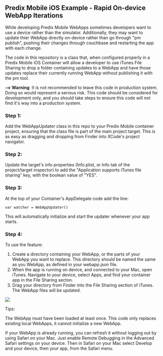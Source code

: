 ## Predix Mobile iOS Example - Rapid On-device WebApp Iterations

While developing Predix Mobile WebApps sometimes developers want to use a device rather than the simulator. Additionally, they may want to update thier WebApp directly on-device rather than go through "pm publish", pushing their changes through couchbase and restarting the app with each change.

The code in this repository is a class that, when configured properly in a Predix Mobile iOS Container will allow a developer to use iTunes File Sharing to drop a folder containing updates to a WebApp and have those updates replace their currently running WebApp without publishing it with the pm tool.

**--> Warning**: It is not recommended to leave this code in production system. Doing so would represent a serious risk. This code should be considered for development only, and you should take steps to ensure this code will not find it's way into a production system.

### Step 1:

Add the WebAppUpdater class in this repo to your Predix Mobile container project, ensuring that the class file is part of the main project target. This is as easy as dragging and dropping from Finder into XCode's project navigator.

### Step 2:

Update the target's info properties (Info.plist, or Info tab of the project/target inspector) to add the "Application supports iTunes file sharing" key, with the boolean value of "YES".

### Step 3:

At the top of your Container's AppDelegate code add the line:

    var watcher = WebAppUpdater()

This will automatically initialize and start the updater whenever your app starts.

### Step 4:

To use the feature: 
1. Create a directory containing your WebApp, or the parts of your WebApp you want to replace. This directory should be named the same as you WebApp, as defined in your webapp.json file. 
2. When the app is running on device, and connected to your Mac, open iTunes. Navigate to your device, select Apps, and find your container app in the File Sharing secton.
3. Drag your directory from Finder into the File Sharing section of iTunes. The WebApp files will be updated.

![](./README/Images/WebAppUpdater.gif)

Tips:

The WebApp must have been loaded at least once. This code only replaces existing local WebApps, it cannot initialize a new WebApp.

If your WebApp is already running, you can refresh it without logging out by using Safari on your Mac. Just enable Remote Debugging in the Advanced Safari settings on your device. Then in Safari on your Mac select Develop and your device, then your app, from the Safari menu.



